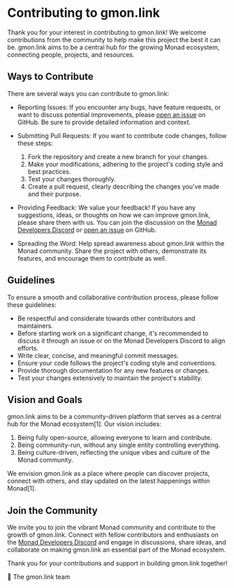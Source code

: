 # Contributing to gmon.link

Thank you for your interest in contributing to gmon.link! We welcome contributions from the community to help make this project the best it can be. gmon.link aims to be a central hub for the growing Monad ecosystem, connecting people, projects, and resources.

## Ways to Contribute

There are several ways you can contribute to gmon.link:

- Reporting Issues: If you encounter any bugs, have feature requests, or want to discuss potential improvements, please [open an issue](https://github.com/Monad-Pad/gmon.link/issues/new) on GitHub. Be sure to provide detailed information and context.

- Submitting Pull Requests: If you want to contribute code changes, follow these steps:
  1. Fork the repository and create a new branch for your changes. 
  2. Make your modifications, adhering to the project's coding style and best practices.
  3. Test your changes thoroughly.
  4. Create a pull request, clearly describing the changes you've made and their purpose.

- Providing Feedback: We value your feedback! If you have any suggestions, ideas, or thoughts on how we can improve gmon.link, please share them with us. You can join the discussion on the [Monad Developers Discord](https://discord.gg/monaddev) or [open an issue](https://github.com/Monad-Pad/gmon.link/issues/new) on GitHub.

- Spreading the Word: Help spread awareness about gmon.link within the Monad community. Share the project with others, demonstrate its features, and encourage them to contribute as well.

## Guidelines

To ensure a smooth and collaborative contribution process, please follow these guidelines:

- Be respectful and considerate towards other contributors and maintainers.
- Before starting work on a significant change, it's recommended to discuss it through an issue or on the Monad Developers Discord to align efforts.
- Write clear, concise, and meaningful commit messages.
- Ensure your code follows the project's coding style and conventions.
- Provide thorough documentation for any new features or changes.
- Test your changes extensively to maintain the project's stability.

## Vision and Goals

gmon.link aims to be a community-driven platform that serves as a central hub for the Monad ecosystem[1]. Our vision includes:

1. Being fully open-source, allowing everyone to learn and contribute.
2. Being community-run, without any single entity controlling everything.
3. Being culture-driven, reflecting the unique vibes and culture of the Monad community.

We envision gmon.link as a place where people can discover projects, connect with others, and stay updated on the latest happenings within Monad[1].

## Join the Community

We invite you to join the vibrant Monad community and contribute to the growth of gmon.link. Connect with fellow contributors and enthusiasts on the [Monad Developers Discord](https://discord.gg/monaddev) and engage in discussions, share ideas, and collaborate on making gmon.link an essential part of the Monad ecosystem.

Thank you for your contributions and support in building gmon.link together!

💜 The gmon.link team
